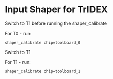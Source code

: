 # Input Shaper for TrIDEX

Switch to T1 before running the shaper_calibrate

For T0 - run: 

```
shaper_calibrate chip=toolboard_0
```
Switch to T1

For T1 - run: 

```
shaper_calibrate chip=toolboard_1
```


